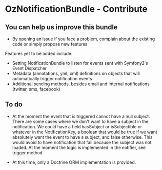 OzNotificationBundle - Contribute
=================================

You can help us improve this bundle
------------------------------------

* By opening an issue if you face a problem, complain about the existing code or simply propose new features

Features yet to be added include:

 * Setting NotificationBundle to listen for events sent with Symfony2's Event Dispatcher
 * Metadata (annotations, yml, xml) definitions on objects that will automatically trigger notification events
 * Additional sending methods, besides email and internal notifications (twitter, sms, facebook)

To do
-----

* At the moment the event that is triggered cannot have a null subject.
There are some cases where we don't want to have a subject in the notification.
We could have a field hasSubject or isSubjectible or whatever in the NotificationKey,
a boolean that would be true if we want absolutely want the event to have a subject,
and false otherwise.
This would avoid to have notification that fail because the subject was not loaded.
At the moment the logic is implemented in the notifier, see trigger method.

* At this time, only a Doctrine ORM implementation is provided. 
